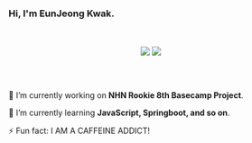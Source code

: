 ### Hi, I'm EunJeong Kwak.

<br>

<div align=center>

<img align="center" src="https://github-readme-stats.vercel.app/api?username=rachel-kwak&theme=buefy&show_icons=true"> <img align="center" src="https://github-readme-stats.vercel.app/api/top-langs/?username=rachel-kwak&theme=buefy&layout=compact">

</div>

<!--
![Anurag's github stats](https://github-readme-stats.vercel.app/api?username=rachel-kwak&show_icons=true)
![Top Langs](https://github-readme-stats.vercel.app/api/top-langs/?username=rachel-kwak)
-->

<br>

<br>

🔭 I’m currently working on **NHN Rookie 8th Basecamp Project**.

🌱 I’m currently learning **JavaScript, Springboot, and so on**.

⚡ Fun fact: I AM A CAFFEINE ADDICT!

<!--
📫 How to reach me:
<div align=center>

[![Gmail Badge](https://img.shields.io/badge/Gmail-d14836?style=flat-square&logo=Gmail&logoColor=white&link=mailto:iamkkwak@gmail.com)](mailto:iamkkwak@gmail.com)  [![Tech Blog Badge](http://img.shields.io/badge/-Tech%20blog-black?style=flat-square&logo=github&link=https://eun-jeong.tistory.com)](https://eun-jeong.tistory.com)  [![Linkedin Badge](https://img.shields.io/badge/-LinkedIn-blue?style=flat-square&logo=Linkedin&logoColor=white&link=www.linkedin.com/in/eun-jeong)](www.linkedin.com/in/eun-jeong)  [![Facebook Badge](https://img.shields.io/badge/facebook-1877f2?style=flat-square&logo=facebook&logoColor=white&link=https://www.facebook.com/kwakeunjeong2)](https://www.facebook.com/kwakeunjeong2)

</div>

**iamkkwak/iamkkwak** is a ✨ _special_ ✨ repository because its `README.md` (this file) appears on your GitHub profile.

Here are some ideas to get you started:

- 🔭 I’m currently working on ...
- 🌱 I’m currently learning ...
- 👯 I’m looking to collaborate on ...
- 🤔 I’m looking for help with ...
- 💬 Ask me about ...
- 📫 How to reach me: ...
- 😄 Pronouns: ...
- ⚡ Fun fact: ...
-->
